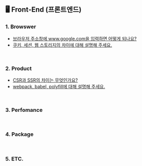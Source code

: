##  🖥 Front-End (프론트엔드)

### 1. Browswer
- [브라우저 주소창에 www.google.com을 입력하면 어떻게 되나요?](https://github.com/dev-junehee/front-interview-questions-archive/blob/main/Front-End/%EB%B8%8C%EB%9D%BC%EC%9A%B0%EC%A0%80%20%EC%A3%BC%EC%86%8C%EC%B0%BD%EC%97%90%20www.google.com%EC%9D%84%20%EC%9E%85%EB%A0%A5%ED%95%98%EB%A9%B4%20%EC%96%B4%EB%96%BB%EA%B2%8C%20%EB%90%98%EB%82%98%EC%9A%94%3F.md)
- [쿠키, 세션, 웹 스토리지의 차이에 대해 설명해 주세요.](https://github.com/dev-junehee/front-interview-questions-archive/blob/main/Front-End/%EC%BF%A0%ED%82%A4%2C%20%EC%84%B8%EC%85%98%2C%20%EC%9B%B9%20%EC%8A%A4%ED%86%A0%EB%A6%AC%EC%A7%80%EC%9D%98%20%EC%B0%A8%EC%9D%B4%EC%97%90%20%EB%8C%80%ED%95%B4%20%EC%84%A4%EB%AA%85%ED%95%B4%20%EC%A3%BC%EC%84%B8%EC%9A%94.md)

<br />

### 2. Product
- [CSR과 SSR의 차이는 무엇인가요?](https://github.com/dev-junehee/front-interview-questions-archive/blob/main/Front-End/CSR%EA%B3%BC%20SSR%EC%9D%98%20%EC%B0%A8%EC%9D%B4%EB%8A%94%20%EB%AC%B4%EC%97%87%EC%9D%B8%EA%B0%80%EC%9A%94%3F.md)
- [webpack, babel, polyfill에 대해 설명해 주세요.](https://github.com/dev-junehee/front-interview-questions-archive/blob/main/Front-End/webpack%2C%20babel%2C%20polyfill%EC%97%90%20%EB%8C%80%ED%95%B4%20%EC%84%A4%EB%AA%85%ED%95%B4%20%EC%A3%BC%EC%84%B8%EC%9A%94.md)

<br />

### 3. Perfomance

<br />

### 4. Package

<br />

### 5. ETC.
